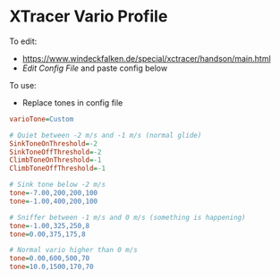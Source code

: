 # XTracer Vario Profile

To edit:
- https://www.windeckfalken.de/special/xctracer/handson/main.html
- _Edit Config File_ and paste config below

To use:
- Replace tones in config file

```ini
varioTone=Custom

# Quiet between -2 m/s and -1 m/s (normal glide)
SinkToneOnThreshold=-2
SinkToneOffThreshold=-2
ClimbToneOnThreshold=-1
ClimbToneOffThreshold=-1

# Sink tone below -2 m/s
tone=-7.00,200,200,100 
tone=-1.00,400,200,100

# Sniffer between -1 m/s and 0 m/s (something is happening)
tone=-1.00,325,250,8
tone=0.00,375,175,8

# Normal vario higher than 0 m/s
tone=0.00,600,500,70
tone=10.0,1500,170,70
```
